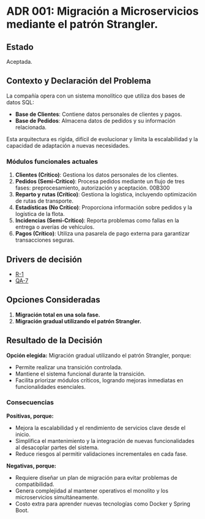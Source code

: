 # ADR 001: Migración a Microservicios mediante el patrón Strangler.

## Estado
Aceptada.

## Contexto y Declaración del Problema  
La compañía opera con un sistema monolítico que utiliza dos bases de datos SQL:  
* **Base de Clientes**: Contiene datos personales de clientes y pagos.  
* **Base de Pedidos**: Almacena datos de pedidos y su información relacionada.  

Esta arquitectura es rígida, difícil de evolucionar y limita la escalabilidad y la capacidad de adaptación a nuevas necesidades.  

### Módulos funcionales actuales  
1. **Clientes (Crítico)**: Gestiona los datos personales de los clientes.  
2. **Pedidos (Semi-Crítico)**: Procesa pedidos mediante un flujo de tres fases: preprocesamiento, autorización y aceptación.  00B300
3. **Reparto y rutas (Crítico)**: Gestiona la logística, incluyendo optimización de rutas de transporte.  
4. **Estadísticas (No Crítico)**: Proporciona información sobre pedidos y la logística de la flota.  
5. **Incidencias (Semi-Crítico)**: Reporta problemas como fallas en la entrega o averías de vehículos.  
6. **Pagos (Crítico)**: Utiliza una pasarela de pago externa para garantizar transacciones seguras.  

## Drivers de decisión  
* [R-1](https://github.com/JuanX-M/TPE-Grupo9/blob/development/docs/requirements/constraints-rqmts.md#r-1)
* [QA-7](https://github.com/JuanX-M/TPE-Grupo9/blob/development/docs/requirements/quality-attribute-rqmts.md#q-7)

## Opciones Consideradas  
1. **Migración total en una sola fase.**  
2. **Migración gradual utilizando el patrón Strangler.**  

## Resultado de la Decisión  
**Opción elegida:** Migración gradual utilizando el patrón Strangler, porque:  
* Permite realizar una transición controlada.
* Mantiene el sistema funcional durante la transición.  
* Facilita priorizar módulos críticos, logrando mejoras inmediatas en funcionalidades esenciales. 

### Consecuencias  
**Positivas, porque:**  
* Mejora la escalabilidad y el rendimiento de servicios clave desde el inicio.  
* Simplifica el mantenimiento y la integración de nuevas funcionalidades al desacoplar partes del sistema.  
* Reduce riesgos al permitir validaciones incrementales en cada fase.  

**Negativas, porque:**  
* Requiere diseñar un plan de migración para evitar problemas de compatibilidad.  
* Genera complejidad al mantener operativos el monolito y los microservicios simultáneamente.  
* Costo extra para aprender nuevas tecnologías como Docker y Spring Boot.  
